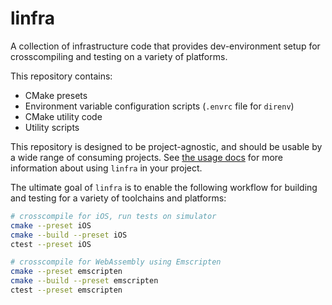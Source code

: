 # linfra

A collection of infrastructure code that provides dev-environment setup for crosscompiling and testing on a variety of platforms.

This repository contains:
* CMake presets
* Environment variable configuration scripts (`.envrc` file for `direnv`)
* CMake utility code
* Utility scripts

This repository is designed to be project-agnostic, and should be usable by a wide range of consuming projects. See
[the usage docs](docs/usage.md) for more information about using `linfra` in your project.

The ultimate goal of `linfra` is to enable the following workflow for building and testing for a variety of toolchains and platforms:
```sh
# crosscompile for iOS, run tests on simulator
cmake --preset iOS
cmake --build --preset iOS
ctest --preset iOS

# crosscompile for WebAssembly using Emscripten
cmake --preset emscripten
cmake --build --preset emscripten
ctest --preset emscripten
```
